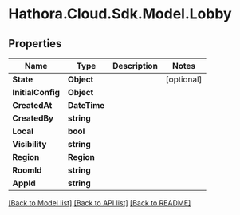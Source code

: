 # Hathora.Cloud.Sdk.Model.Lobby

## Properties

Name | Type | Description | Notes
------------ | ------------- | ------------- | -------------
**State** | **Object** |  | [optional] 
**InitialConfig** | **Object** |  | 
**CreatedAt** | **DateTime** |  | 
**CreatedBy** | **string** |  | 
**Local** | **bool** |  | 
**Visibility** | **string** |  | 
**Region** | **Region** |  | 
**RoomId** | **string** |  | 
**AppId** | **string** |  | 

[[Back to Model list]](../README.md#documentation-for-models) [[Back to API list]](../README.md#documentation-for-api-endpoints) [[Back to README]](../README.md)

